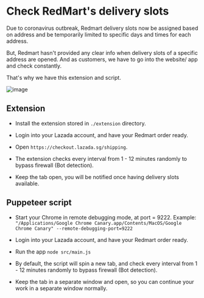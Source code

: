 # Check RedMart's delivery slots

Due to coronavirus outbreak, Redmart delivery slots now be assigned based on address and be temporarily limited to specific days and times for each address.

But, Redmart hasn't provided any clear info when delivery slots of a specific address are opened.
And as customers, we have to go into the website/ app and check constantly.

That's why we have this extension and script.

![image](https://user-images.githubusercontent.com/261283/78808704-6dd8da80-79f8-11ea-867b-462bd3684eef.png)

## Extension

- Install the extension stored in `./extension` directory.

- Login into your Lazada account, and have your Redmart order ready.

- Open `https://checkout.lazada.sg/shipping`.

- The extension checks every interval from 1 - 12 minutes randomly to bypass firewall (Bot detection).

- Keep the tab open, you will be notified once having delivery slots available.

## Puppeteer script

- Start your Chrome in remote debugging mode, at port = 9222. Example:
`"/Applications/Google Chrome Canary.app/Contents/MacOS/Google Chrome Canary" --remote-debugging-port=9222`

- Login into your Lazada account, and have your Redmart order ready.

- Run the app
`node src/main.js`

- By default, the script will spin a new tab, and check every interval from 1 - 12 minutes randomly to bypass firewall (Bot detection).

- Keep the tab in a separate window and open, so you can continue your work in a separate window normally.

